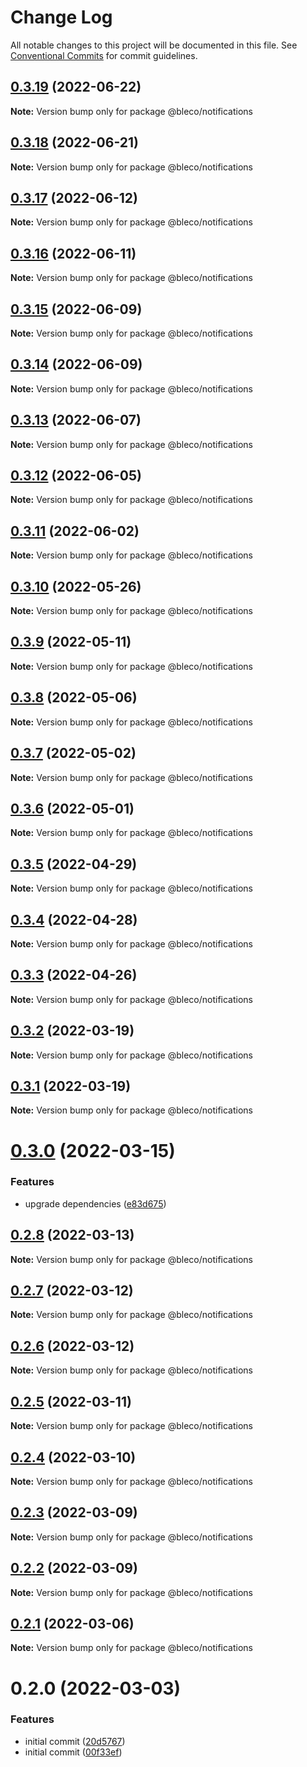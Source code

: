 # Change Log

All notable changes to this project will be documented in this file.
See [Conventional Commits](https://conventionalcommits.org) for commit guidelines.

## [0.3.19](https://gitr.net/betaly/bleco/compare/@bleco/notifications@0.3.18...@bleco/notifications@0.3.19) (2022-06-22)

**Note:** Version bump only for package @bleco/notifications





## [0.3.18](https://gitr.net/betaly/bleco/compare/@bleco/notifications@0.3.17...@bleco/notifications@0.3.18) (2022-06-21)

**Note:** Version bump only for package @bleco/notifications





## [0.3.17](https://gitr.net/betaly/bleco/compare/@bleco/notifications@0.3.16...@bleco/notifications@0.3.17) (2022-06-12)

**Note:** Version bump only for package @bleco/notifications





## [0.3.16](https://gitr.net/betaly/bleco/compare/@bleco/notifications@0.3.15...@bleco/notifications@0.3.16) (2022-06-11)

**Note:** Version bump only for package @bleco/notifications





## [0.3.15](https://gitr.net/betaly/bleco/compare/@bleco/notifications@0.3.14...@bleco/notifications@0.3.15) (2022-06-09)

**Note:** Version bump only for package @bleco/notifications





## [0.3.14](https://gitr.net/betaly/bleco/compare/@bleco/notifications@0.3.13...@bleco/notifications@0.3.14) (2022-06-09)

**Note:** Version bump only for package @bleco/notifications





## [0.3.13](https://gitr.net/betaly/bleco/compare/@bleco/notifications@0.3.12...@bleco/notifications@0.3.13) (2022-06-07)

**Note:** Version bump only for package @bleco/notifications





## [0.3.12](https://gitr.net/betaly/bleco/compare/@bleco/notifications@0.3.11...@bleco/notifications@0.3.12) (2022-06-05)

**Note:** Version bump only for package @bleco/notifications





## [0.3.11](https://gitr.net/betaly/bleco/compare/@bleco/notifications@0.3.10...@bleco/notifications@0.3.11) (2022-06-02)

**Note:** Version bump only for package @bleco/notifications





## [0.3.10](https://gitr.net/betaly/bleco/compare/@bleco/notifications@0.3.9...@bleco/notifications@0.3.10) (2022-05-26)

**Note:** Version bump only for package @bleco/notifications





## [0.3.9](https://gitr.net/betaly/bleco/compare/@bleco/notifications@0.3.8...@bleco/notifications@0.3.9) (2022-05-11)

**Note:** Version bump only for package @bleco/notifications





## [0.3.8](https://gitr.net/betaly/bleco/compare/@bleco/notifications@0.3.7...@bleco/notifications@0.3.8) (2022-05-06)

**Note:** Version bump only for package @bleco/notifications





## [0.3.7](https://gitr.net/betaly/bleco/compare/@bleco/notifications@0.3.6...@bleco/notifications@0.3.7) (2022-05-02)

**Note:** Version bump only for package @bleco/notifications





## [0.3.6](https://gitr.net/betaly/bleco/compare/@bleco/notifications@0.3.5...@bleco/notifications@0.3.6) (2022-05-01)

**Note:** Version bump only for package @bleco/notifications





## [0.3.5](https://gitr.net/betaly/bleco/compare/@bleco/notifications@0.3.4...@bleco/notifications@0.3.5) (2022-04-29)

**Note:** Version bump only for package @bleco/notifications





## [0.3.4](https://gitr.net/betaly/bleco/compare/@bleco/notifications@0.3.3...@bleco/notifications@0.3.4) (2022-04-28)

**Note:** Version bump only for package @bleco/notifications





## [0.3.3](https://gitr.net/betaly/bleco/compare/@bleco/notifications@0.3.2...@bleco/notifications@0.3.3) (2022-04-26)

**Note:** Version bump only for package @bleco/notifications





## [0.3.2](https://gitr.net/betaly/bleco/compare/@bleco/notifications@0.3.1...@bleco/notifications@0.3.2) (2022-03-19)

**Note:** Version bump only for package @bleco/notifications





## [0.3.1](https://gitr.net/betaly/bleco/compare/@bleco/notifications@0.3.0...@bleco/notifications@0.3.1) (2022-03-19)

**Note:** Version bump only for package @bleco/notifications





# [0.3.0](https://gitr.net/betaly/bleco/compare/@bleco/notifications@0.2.8...@bleco/notifications@0.3.0) (2022-03-15)


### Features

* upgrade dependencies ([e83d675](https://gitr.net/betaly/bleco/commits/e83d675bc8e6c2da5737ebcfa48378bcc366dbea))





## [0.2.8](https://gitr.net/betaly/bleco/compare/@bleco/notifications@0.2.7...@bleco/notifications@0.2.8) (2022-03-13)

**Note:** Version bump only for package @bleco/notifications





## [0.2.7](https://gitr.net/betaly/bleco/compare/@bleco/notifications@0.2.6...@bleco/notifications@0.2.7) (2022-03-12)

**Note:** Version bump only for package @bleco/notifications





## [0.2.6](https://gitr.net/betaly/bleco/compare/@bleco/notifications@0.2.5...@bleco/notifications@0.2.6) (2022-03-12)

**Note:** Version bump only for package @bleco/notifications





## [0.2.5](https://gitr.net/betaly/bleco/compare/@bleco/notifications@0.2.4...@bleco/notifications@0.2.5) (2022-03-11)

**Note:** Version bump only for package @bleco/notifications





## [0.2.4](https://gitr.net/betaly/bleco/compare/@bleco/notifications@0.2.3...@bleco/notifications@0.2.4) (2022-03-10)

**Note:** Version bump only for package @bleco/notifications





## [0.2.3](https://gitr.net/betaly/bleco/compare/@bleco/notifications@0.2.2...@bleco/notifications@0.2.3) (2022-03-09)

**Note:** Version bump only for package @bleco/notifications





## [0.2.2](https://gitr.net/betaly/bleco/compare/@bleco/notifications@0.2.1...@bleco/notifications@0.2.2) (2022-03-09)

**Note:** Version bump only for package @bleco/notifications





## [0.2.1](https://gitr.net/betaly/bleco/compare/@bleco/notifications@0.2.0...@bleco/notifications@0.2.1) (2022-03-06)

**Note:** Version bump only for package @bleco/notifications





# 0.2.0 (2022-03-03)


### Features

* initial commit ([20d5767](https://gitr.net/betaly/bleco/bleco/commits/20d57676d4b3805abc47f02fcf7a81902cc4ade3))
* initial commit ([00f33ef](https://gitr.net/betaly/bleco/bleco/commits/00f33efdb654a3c235ff65ab82f9274b2ee4fc3f))
